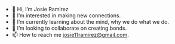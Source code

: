 - 👋 Hi, I’m Josie Ramirez
- 👀 I’m interested in making new connections.
- 🌱 I’m currently learning about the mind, why we do what we do.
- 💞️ I’m looking to collaborate on creating bonds.
- 📫 How to reach me josie11ramirez@gmail.com.

<!---
josieramirez/josieramirez is a ✨ special ✨ repository because its `README.md` (this file) appears on your GitHub profile.
You can click the Preview link to take a look at your changes.
--->

